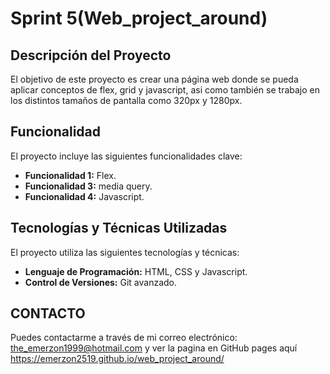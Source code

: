 # Sprint 5(Web_project_around)

## Descripción del Proyecto

El objetivo de este proyecto es crear una página web donde se pueda aplicar  conceptos de flex, grid y javascript, asi como también se trabajo en los distintos tamaños de pantalla como 320px y 1280px.

## Funcionalidad

El proyecto incluye las siguientes funcionalidades clave:

- **Funcionalidad 1:** Flex.
- **Funcionalidad 3:** media query.
- **Funcionalidad 4:** Javascript.

## Tecnologías y Técnicas Utilizadas

El proyecto utiliza las siguientes tecnologías y técnicas:

- **Lenguaje de Programación:** HTML, CSS y Javascript.
- **Control de Versiones:** Git avanzado.


## CONTACTO
Puedes contactarme a través de mi correo electrónico: the_emerzon1999@hotmail.com y ver la pagina en GitHub pages aquí https://emerzon2519.github.io/web_project_around/


